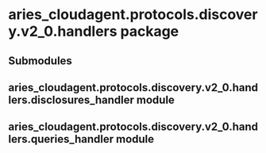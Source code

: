 # aries_cloudagent.protocols.discovery.v2_0.handlers package

## Submodules

## aries_cloudagent.protocols.discovery.v2_0.handlers.disclosures_handler module

## aries_cloudagent.protocols.discovery.v2_0.handlers.queries_handler module
